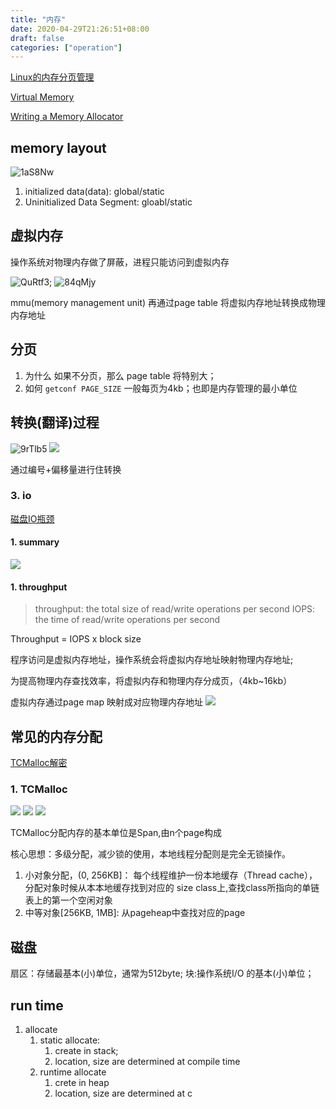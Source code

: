 ```yaml
---
title: "内存"
date: 2020-04-29T21:26:51+08:00
draft: false
categories: ["operation"]
---
```


[Linux的内存分页管理](https://www.cnblogs.com/vamei/p/9329278.html)

[Virtual Memory](https://ocw.mit.edu/courses/electrical-engineering-and-computer-science/6-004-computation-structures-spring-2017/c16/c16s1/)

[Writing a Memory Allocator](http://dmitrysoshnikov.com/compilers/writing-a-memory-allocator/)

## memory layout
![1aS8Nw](https://cdn.jsdelivr.net/gh/atony2099/imgs@master/20220220/1aS8Nw.jpg)

1. initialized data(data): global/static 
2.  Uninitialized Data Segment: gloabl/static


## 虚拟内存

操作系统对物理内存做了屏蔽，进程只能访问到虚拟内存

![QuRtf3](https://cdn.jsdelivr.net/gh/atony2099/imgs@master/20200825/QuRtf3.jpg);
![84qMjy](https://cdn.jsdelivr.net/gh/atony2099/imgs@master/20200825/84qMjy.jpg)

mmu(memory management unit) 再通过page table 将虚拟内存地址转换成物理内存地址




## 分页
1. 为什么
如果不分页，那么 page table 将特别大；
2. 如何
   `getconf PAGE_SIZE`
   一般每页为4kb；也即是内存管理的最小单位


## 转换(翻译)过程
![9rTlb5](https://cdn.jsdelivr.net/gh/atony2099/imgs@master/20200825/9rTlb5.jpg)
![](https://images2018.cnblogs.com/blog/413416/201807/413416-20180718150907259-1604778032.png)

通过编号+偏移量进行住转换


### 3. io 
[磁盘IO瓶颈](https://segmentfault.com/a/1190000021388785)


#### 1. summary 

![](https://segmentfault.com/img/bVbBUgY)



#### 1. throughput
> throughput: the total size of read/write operations per second
> IOPS: the time of read/write operations per second  

Throughput = IOPS   x  block size








程序访问是虚拟内存地址，操作系统会将虚拟内存地址映射物理内存地址;


为提高物理内存查找效率，将虚拟内存和物理内存分成页，（4kb~16kb）

虚拟内存通过page map 映射成对应物理内存地址
![](https://ocw.mit.edu/courses/electrical-engineering-and-computer-science/6-004-computation-structures-spring-2017/c16/c16s1/Slide08.png)


## 常见的内存分配
[TCMalloc解密](https://wallenwang.com/2018/11/tcmalloc/)

### 1. TCMalloc
![](https://wallenwang.com/wp-content/uploads/tcmalloc-ThreadCache.svg)
![](https://wallenwang.com/wp-content/uploads/tcmalloc-Overview.svg)
![](https://wallenwang.com/wp-content/uploads/tcmalloc-SpanList.svg)

TCMalloc分配内存的基本单位是Span,由n个page构成

核心思想：多级分配，减少锁的使用，本地线程分配则是完全无锁操作。

1. 小对象分配，(0, 256KB]： 每个线程维护一份本地缓存（Thread cache），分配对象时候从本本地缓存找到对应的 size class上,查找class所指向的单链表上的第一个空闲对象
2. 中等对象[256KB, 1MB]: 从pageheap中查找对应的page



## 磁盘
扇区：存储最基本(小)单位，通常为512byte;
块:操作系统I/O 的基本(小)单位；




## run time

1. allocate
   1. static allocate: 
      1. create in stack;
      2. location, size are determined at compile time
   2. runtime allocate
      1. crete in heap
      2. location, size are determined at c







